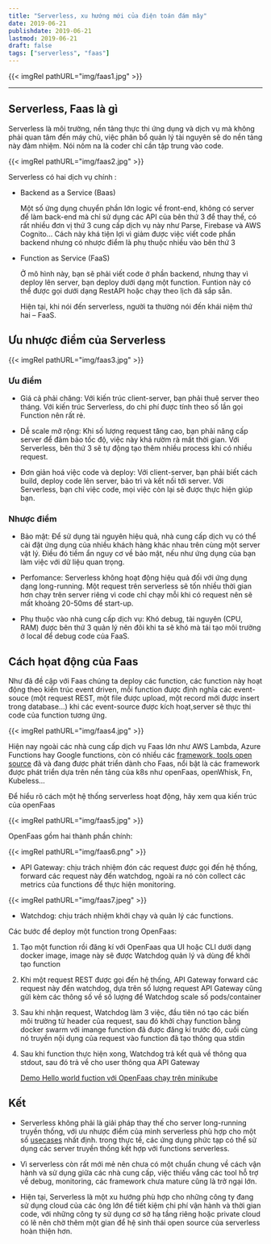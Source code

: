 ```yaml
---
title: "Serverless, xu hướng mới của điện toán đám mây"
date: 2019-06-21
publishdate: 2019-06-21
lastmod: 2019-06-21
draft: false
tags: ["serverless", "faas"]
---
```


{{< imgRel pathURL="img/faas1.jpg" >}}
- - -

## Serverless, Faas là gì

Serverless là môi trường, nền tảng thực thi ứng dụng và dịch vụ mà không phải quan tâm đến máy chủ, việc phân bổ quản lý tài nguyên sẽ do nền tảng này đảm nhiệm. Nói nôm na là coder chỉ cần tập trung vào code.

{{< imgRel pathURL="img/faas2.jpg" >}}

Serverless có hai dịch vụ chính :

+ Backend as a Service (Baas)

    Một số ứng dụng chuyển phần lớn logic về front-end, không có server để làm back-end mà chỉ sử dụng các API của bên thứ 3 để thay thế, có rất nhiều đơn vị thứ 3 cung cấp dịch vụ này như Parse, Firebase và AWS Cognito... Cách này khá tiện lợi vì giảm được việc viết code phần backend nhưng có nhược điểm là phụ thuộc nhiều vào bên thứ 3

+ Function as Service (FaaS)

    Ở mô hình này, bạn sẽ phải viết code ở phần backend, nhưng thay vì deploy lên server, bạn deploy dưới dạng một function. Funtion này có thể được gọi dưới dạng RestAPI hoặc chạy theo lịch đã sắp sẵn.

    Hiện tại, khi nói đến serverless, người ta thường nói đến khái niệm thứ hai – FaaS.

## Ưu nhược điểm của Serverless

{{< imgRel pathURL="img/faas3.jpg" >}}

### Ưu điểm

+ Giá cả phải chăng: Với kiến trúc client-server, bạn phải thuê server theo tháng. Với kiến trúc Serverless, do chi phí được tính theo số lần gọi Function nên rất rẻ.

+ Dễ scale mở rộng: Khi số lượng request tăng cao, bạn phải nâng cấp server để đảm bảo tốc độ, việc này khá rườm rà mất thời gian. Với Serverless, bên thứ 3 sẽ tự động tạo thêm nhiều process khi có nhiều request.

+ Đơn giản hoá việc code và deploy: Với client-server, bạn phải biết cách build, deploy code lên server, bảo trì và kết nối tới server. Với Serverless, bạn chỉ việc code, mọi việc còn lại sẽ được thực hiện giúp bạn.

### Nhược điểm

+ Bảo mật: Để sử dụng tài nguyên hiệu quả, nhà cung cấp dịch vụ có thể cài đặt ứng dụng của nhiều khách hàng khác nhau trên cùng một server vật lý. Điều đó tiềm ẩn nguy cơ về bảo mật, nếu như ứng dụng của bạn làm việc với dữ liệu quan trọng.

+ Perfomance: Serverless không hoạt động hiệu quả đối với ứng dụng dạng long-running. Một request trên serverless sẽ tốn nhiều thời gian hơn chạy trên server riêng vì code chỉ chạy mỗi khi có request nên sẽ mất khoảng 20-50ms để start-up.

+ Phụ thuộc vào nhà cung cấp dịch vụ: Khó debug, tài nguyên (CPU, RAM) được bên thứ 3 quản lý nên đôi khi ta sẽ khó mà tái tạo môi trường ở local để debug code của FaaS.

## Cách họat động của Faas

Như đã đề cập với Faas chúng ta deploy các function, các function này hoạt động theo kiến trúc event driven, mỗi function được định nghĩa các event-souce (một request REST, một file được upload, một record mới được insert trong database...) khi các event-source được kích hoạt,server sẽ thực thi code của function tương ứng.

{{< imgRel pathURL="img/faas4.jpg" >}}

Hiện nay ngoài các nhà cung cấp dịch vụ Faas lớn như AWS Lambda, Azure Functions hay Google functions, còn có nhiều các [framework, tools open source](https://github.com/anaibol/awesome-serverless) đã và đang được phát triển dành cho Faas, nổi bật là các framework được
phát triển dựa trên nền tảng của k8s như openFaas, openWhisk, Fn, Kubeless...

Để  hiểu rõ cách một hệ thống serverless hoạt động, hãy xem qua kiến trúc của openFaas

{{< imgRel pathURL="img/faas5.jpg" >}}

OpenFaas gồm hai thành phần chính:

{{< imgRel pathURL="img/faas6.png" >}}

+ API Gateway: chịu trách nhiệm đón các request được gọi đến hệ thống, forward các request này đến watchdog, ngoài ra nó còn collect các metrics của functions để thực hiện monitoring.

{{< imgRel pathURL="img/faas7.jpeg" >}}

+ Watchdog: chịu trách nhiệm khởi chạy và quản lý các functions.

Các bước để  deploy một function trong OpenFaas:

1. Tạo một function rồi đăng kí với OpenFaas qua UI hoặc CLI dưới dạng docker image, image này sẽ được Watchdog quản lý và dùng để khởi tạo function

2. Khi một request REST được gọi đến hệ thống, API Gateway forward các request này đến watchdog, dựa trên số lượng request API Gateway cũng gửi kèm các thông số về số lượng để Watchdog scale số pods/container

3. Sau khi nhận request, Watchdog làm 3 việc, đầu tiên nó tạo các biến môi trường từ header của request, sau đó khởi chạy function bằng docker swarm với imange function đã được đăng kí trước đó, cuối cùng nó truyền nội dụng của request vào function đã tạo thông qua stdin

4. Sau khi function thực hiện xong, Watchdog trả kết quả về thông qua stdout, sau đó trả về cho user thông qua API Gateway

    [Demo Hello world fuction với OpenFaas chạy trên minikube](https://medium.com/@lizrice/getting-started-with-openfaas-on-minikube-8d51987f5bbb)

## Kết

+ Serverless không phải là giải pháp thay thế  cho server long-running truyền thống, với ưu nhược điểm của mình serverless phù hợp cho một số [usecases](https://www.simform.com/serverless-examples-aws-lambda-use-cases/) nhất định. trong thực tế, các ứng dụng phức tạp có thể sử dụng các server truyền thống kết hợp với functions serverless.

+ Vì serverless còn rất mới mẻ nên chưa có một chuẩn chung về cách vận hành và sử dụng giữa các nhà cung cấp, việc thiếu vắng các tool hỗ trợ về debug, monitoring, các framework chưa mature cũng là trở ngại lớn.

+ Hiện tại, Serverless là một xu hướng phù hợp cho những công ty đang sử dụng cloud của các ông lớn để tiết kiệm chi phí vận hành và thời gian code, với những công ty sử dụng cơ sở hạ tầng riêng hoặc private cloud có lẽ nên chờ thêm một gian để hệ sinh thái open source của serverless hoàn thiện hơn.
